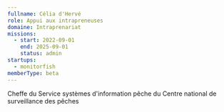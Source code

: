 ```yaml
---
fullname: Célia d'Hervé
role: Appui aux intrapreneuses
domaine: Intraprenariat
missions:
  - start: 2022-09-01
    end: 2025-09-01
    status: admin
startups:
  - monitorfish
memberType: beta
---
```


Cheffe du Service systèmes d'information pêche du Centre national de surveillance des pêches
